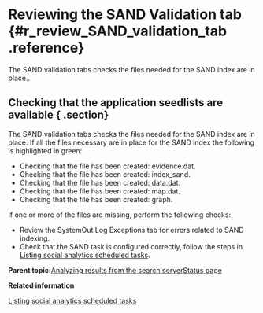 # Reviewing the SAND Validation tab {#r_review_SAND_validation_tab .reference}

The SAND validation tabs checks the files needed for the SAND index are in place..

## Checking that the application seedlists are available { .section}

The SAND validation tabs checks the files needed for the SAND index are in place. If all the files necessary are in place for the SAND index the following is highlighted in green:

-   Checking that the file has been created: evidence.dat.
-   Checking that the file has been created: index\_sand.
-   Checking that the file has been created: data.dat.
-   Checking that the file has been created: map.dat.
-   Checking that the file has been created: graph.

If one or more of the files are missing, perform the following checks:

-   Review the SystemOut Log Exceptions tab for errors related to SAND indexing.
-   Check that the SAND task is configured correctly, follow the steps in [Listing social analytics scheduled tasks](../admin/t_admin_search_list_sand_tasks.md).

**Parent topic:**[Analyzing results from the search serverStatus page](../troubleshoot/r_analyse_search_results_frame.md)

**Related information**  


[Listing social analytics scheduled tasks](../admin/t_admin_search_list_sand_tasks.md)

